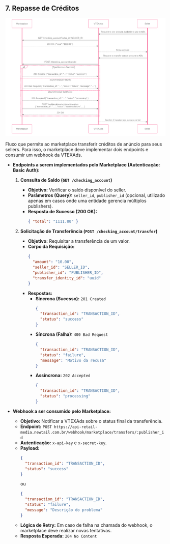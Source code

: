 ## 7. Repasse de Créditos

![Fluxo de Repasse de Créditos](../../diagrams/images/credit-transfer.png)

Fluxo que permite ao marketplace transferir créditos de anúncio para seus sellers. Para isso, o marketplace deve implementar dois endpoints e consumir um webhook da VTEXAds.

  * **Endpoints a serem implementados pelo Marketplace (Autenticação: Basic Auth):**
    1.  **Consulta de Saldo (`GET /checking_account`)**
        *   **Objetivo:** Verificar o saldo disponível do seller.
        *   **Parâmetros (Query):** `seller_id`, `publisher_id` (opcional, utilizado apenas em casos onde uma entidade gerencia múltiplos publishers).
        *   **Resposta de Sucesso (200 OK):**
            ```json
            { "total": "1111.00" }
            ```

    2.  **Solicitação de Transferência (`POST /checking_account/transfer`)**
        *   **Objetivo:** Requisitar a transferência de um valor.
        *   **Corpo da Requisição:**
            ```json
            {
              "amount": "10.00",
              "seller_id": "SELLER_ID",
              "publisher_id": "PUBLISHER_ID",
              "transfer_identity_id": "uuid"
            }
            ```
        *   **Respostas:**
            - **Síncrona (Sucesso):** `201 Created`
              ```json
              {
                "transaction_id": "TRANSACTION_ID",
                "status": "success"
              }
              ```
            - **Síncrona (Falha):** `400 Bad Request`
              ```json
              {
                "transaction_id": "TRANSACTION_ID",
                "status": "failure",
                "message": "Motivo da recusa"
              }
              ```
            - **Assíncrona:** `202 Accepted`
              ```json
              {
                "transaction_id": "TRANSACTION_ID",
                "status": "processing"
              }
              ```

  * **Webhook a ser consumido pelo Marketplace:**
    *   **Objetivo:** Notificar a VTEXAds sobre o status final da transferência.
    *   **Endpoint:** `POST https://api-retail-media.newtail.com.br/webhook/marketplace/transfers/:publisher_id`
    *   **Autenticação:** `x-api-key` e `x-secret-key`.
    *   **Payload:**
        ```json
        {
          "transaction_id": "TRANSACTION_ID",
          "status": "success"
        }
        ```
        ou
        ```json
        {
          "transaction_id": "TRANSACTION_ID",
          "status": "failure",
          "message": "Descrição do problema"
        }
        ```
    *   **Lógica de Retry:** Em caso de falha na chamada do webhook, o marketplace deve realizar novas tentativas.
    *   **Resposta Esperada:** `204 No Content`